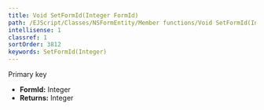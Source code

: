 ```yaml
---
title: Void SetFormId(Integer FormId)
path: /EJScript/Classes/NSFormEntity/Member functions/Void SetFormId(Integer p_0)
intellisense: 1
classref: 1
sortOrder: 3812
keywords: SetFormId(Integer)
---
```



Primary key



* **FormId:** Integer
* **Returns:** Integer


